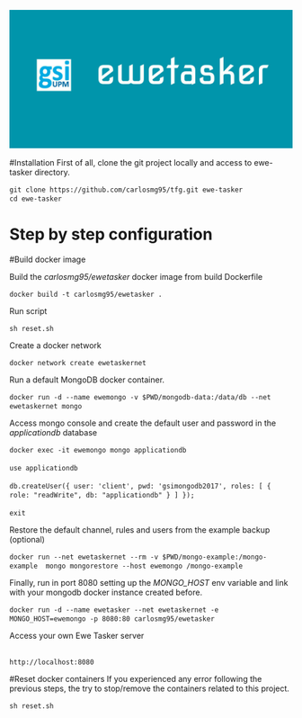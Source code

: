 ![Ewe Tasker Logo](./www/img/ewetasker.jpg)

#Installation
First of all, clone the git project locally and access to ewe-tasker directory.
```
git clone https://github.com/carlosmg95/tfg.git ewe-tasker
cd ewe-tasker

```

# Step by step configuration
#Build docker image

Build the *carlosmg95/ewetasker* docker image from build Dockerfile

```
docker build -t carlosmg95/ewetasker .

```

Run script
```
sh reset.sh
```

Create a docker network

```
docker network create ewetaskernet

```
Run a default MongoDB docker container.
```
docker run -d --name ewemongo -v $PWD/mongodb-data:/data/db --net ewetaskernet mongo
```
Access mongo console and create the default user and password in the *applicationdb* database
```
docker exec -it ewemongo mongo applicationdb

use applicationdb

db.createUser({ user: 'client', pwd: 'gsimongodb2017', roles: [ { role: "readWrite", db: "applicationdb" } ] });

exit

```
Restore the default channel, rules and users from the example backup (optional)

```
docker run --net ewetaskernet --rm -v $PWD/mongo-example:/mongo-example  mongo mongorestore --host ewemongo /mongo-example

```

Finally, run in port 8080 setting up the *MONGO_HOST* env variable and link with your mongodb docker instance created before.
```
docker run -d --name ewetasker --net ewetaskernet -e MONGO_HOST=ewemongo -p 8080:80 carlosmg95/ewetasker

```
Access your own Ewe Tasker server
```

http://localhost:8080

```
#Reset docker containers
If you experienced any error following the previous steps, the try to stop/remove the containers related to this project.

```
sh reset.sh

```